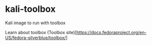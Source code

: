 # kali-toolbox
Kali image to run with toolbox


Learn about toolbox (Toolbox site)[https://docs.fedoraproject.org/en-US/fedora-silverblue/toolbox/]
